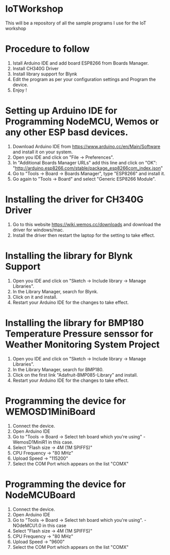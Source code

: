 # IoTWorkshop
This will be a repository of all the sample programs I use for the IoT workshop

# Procedure to follow
1. Istall Arduino IDE and add board ESP8266 from Boards Manager.
2. Install CH340G Driver
3. Install library support for Blynk
4. Edit the program as per your configuration settings and Program the device.
5. Enjoy !

# Setting up Arduino IDE for Programming NodeMCU, Wemos or any other ESP basd devices.

1. Download Arduino IDE from https://www.arduino.cc/en/Main/Software and install it on your system.
2. Open you IDE and click on "File -> Preferences".
3. In  "Additional Boards Manager URLs" add this line and click on "OK":
  "http://arduino.esp8266.com/stable/package_esp8266com_index.json"
4. Go to "Tools -> Board -> Boards Manager", type "ESP8266" and install it.
5. Go again to "Tools -> Board" and select "Generic ESP8266 Module".

# Installing the driver for CH340G Driver 

1. Go to this website https://wiki.wemos.cc/downloads and download the driver for windows/mac.
2. Install the driver then restart the laptop for the setting to take effect.

# Installing the library for Blynk Support

1. Open you IDE and click on "Sketch -> Include library -> Manage Libraries".
2. In the Library Manager, search for Blynk.
3. Click on it and install. 
4. Restart your Arduino IDE for the changes to take effect. 

# Installing the library for BMP180 Temperature Pressure senssor for Weather Monitoring System Project

1. Open you IDE and click on "Sketch -> Include library -> Manage Libraries".
2. In the Library Manager, search for BMP180.
3. Click on the first link "Adafruit-BMP085-Library" and install. 
4. Restart your Arduino IDE for the changes to take effect. 

# Programming the device for WEMOSD1MiniBoard

1. Connect the device.
2. Open Arduino IDE
3. Go to "Tools -> Board -> Select teh board which you're using" - WemosD1MiniR1 in this case.
4. Select "Flash size -> 4M (1M SPIFFS)"
5. CPU Frequency -> "80 MHz"
6. Upload Speed -> "115200"
7. Select the COM Port which appears on the list "COMX"

# Programming the device for NodeMCUBoard

1. Connect the device.
2. Open Arduino IDE
3. Go to "Tools -> Board -> Select teh board which you're using". - NOdeMCU1.0 in this case
4. Select "Flash size -> 4M (1M SPIFFS)"
5. CPU Frequency -> "80 MHz"
6. Upload Speed -> "9600"
7. Select the COM Port which appears on the list "COMX"



